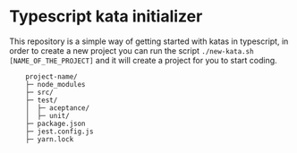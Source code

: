 # Typescript kata initializer

This repository is a simple way of getting started with katas in typescript, in order to create a new project you can
run the script `./new-kata.sh [NAME_OF_THE_PROJECT]` and it will create a project for you to start coding.

```
    project-name/
    ├─ node_modules
    ├─ src/
    ├─ test/
    │  ├─ aceptance/
    │  ├─ unit/
    ├─ package.json
    ├─ jest.config.js
    ├─ yarn.lock
```
